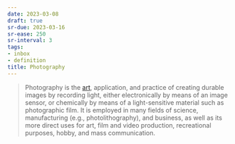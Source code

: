 ```yaml
---
date: 2023-03-08
draft: true
sr-due: 2023-03-16
sr-ease: 250
sr-interval: 3
tags:
- inbox
- definition
title: Photography
---
```


> Photography is the [art](./art.md), application, and practice of
> creating durable images by recording light, either electronically by means of
> an image sensor, or chemically by means of a light-sensitive material such as
> photographic film. It is employed in many fields of science, manufacturing
> (e.g., photolithography), and business, as well as its more direct uses for
> art, film and video production, recreational purposes, hobby, and mass
> communication.